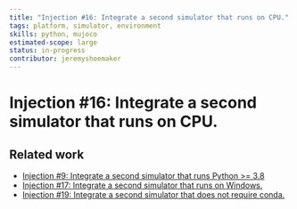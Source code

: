 ```yaml
---
title: "Injection #16: Integrate a second simulator that runs on CPU."
tags: platform, simulator, environment
skills: python, mujoco
estimated-scope: large
status: in-progress
contributor: jeremyshoemaker
---
```

# Injection #16: Integrate a second simulator that runs on CPU.

## Related work

- [Injection #9: Integrate a second simulator that runs Python >= 3.8](./injection-9-integrate-a-second-simulator-that-runs-python-gte-38.md)
- [Injection #17: Integrate a second simulator that runs on Windows.](./injection-17-integrate-a-second-simulator-that-runs-on-windows.md)
- [Injection #19: Integrate a second simulator that does not require conda.](./injection-19-integrate-a-second-simulator-that-does-not-require-conda.md)
